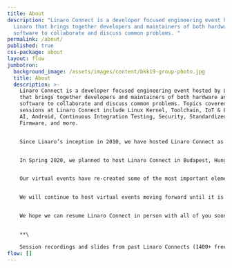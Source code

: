 ```yaml
---
title: About
description: "Linaro Connect is a developer focused engineering event hosted by
  Linaro that brings together developers and maintainers of both hardware and
  software to collaborate and discuss common problems. "
permalink: /about/
published: true
css-package: about
layout: flow
jumbotron:
  background_image: /assets/images/content/bkk19-group-photo.jpg
  title: About
  description: >-
    Linaro Connect is a developer focused engineering event hosted by Linaro
    that brings together developers and maintainers of both hardware and
    software to collaborate and discuss common problems. Topics covered in
    sessions at Linaro Connect include Linux Kernel, Toolchain, IoT & Embedded,
    AI, Android, Continuous Integration Testing, Security, Standardized
    Firmware, and more.


    Since Linaro’s inception in 2010, we have hosted Linaro Connect as a full five day event featuring 120+ technical sessions and keynotes, business meetings, hacking sessions and a Technology demo showcase. At Connect, we have roughly 400 attendees from 25+ countries and 50+ companies in attendance.


    In Spring 2020, we planned to host Linaro Connect in Budapest, Hungary but due to the start of the COVID-19 pandemic we had to cancel our in-person event and thus began our journey with virtual events. We hosted our first virtual event [in March 2020](https://connect.linaro.org/resources/ltd20/)and have hosted two Linaro Virtual Connect events per year since then.


    Our virtual events have re-created some of the most important elements from Linaro Connect including low level technical session content and training for developers, important industry updates and announcements, technology demos, and the opportunity to hear from and network with other software and hardware developers and open source maintainers. Our goal is to bring together the Arm and open source community globally to collaborate on common problems and our free virtual events have allowed us to involve a wider audience than ever before.


    We will continue to host virtual events moving forward until it is safe to host Linaro Connect again in person. To read more about our plans for upcoming virtual events, check out our blog [here](https://www.linaro.org/blog/reimagining-linaro-virtual-events/).


    We hope we can resume Linaro Connect in person with all of you soon!


    **\

    Session recordings and slides from past Linaro Connects (1400+ free public videos) from our past in-person and virtual Linaro Connect events can be found on our [Resource page](https://connect.linaro.org/resources/).**
flow: []
---
```

